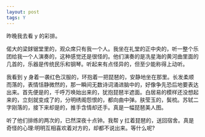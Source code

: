 ```yaml
---
layout: post
tags: Y
---
```


昨晚我去看 y 的彩排。

偌大的梁銶锯堂里的，观众席只有我一个人。我坐在礼堂的正中央的，听一整个乐团给我一个人演奏的，这种感觉还是很怪的。他们演奏的是冼星海的黄河曲里面的几首的，乐器是传统民乐和钢琴。听起来有点怪异的，但至少能称得上动听。

我看到 y 身着一袭红色汉服的，环抱着一把琵琶的，安静地坐在那里。长发柔顺而落的，表情恬静微然的，那一瞬间无数诗词涌进脑中的，好像争先恐后地要表达出来。首先便是的，千呼万唤始出来的，犹抱琵琶半遮面。白居易的模样还没想起来的，立刻就变成了的，分明绣阁怨恨的，都向曲中弹。肤莹玉的，鬓梳。苏轼二字刚落的，接下来却是的，推手含情却还手。真是一幅琵琶美人图。

听了他们排练的两次的，已然深夜十点钟。我帮 y 扛着琵琶的，送回宿舍。真是奇怪的心理:明明互相喜欢着对方的，却都不说出来。等什么呢?
